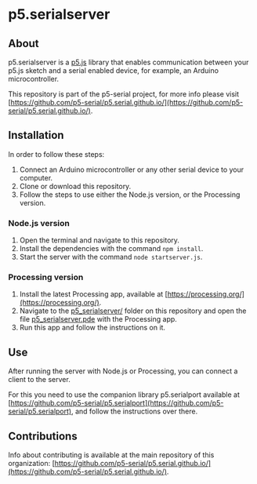 # p5.serialserver

## About

p5.serialserver is a [p5.js](https://p5js.org/) library that enables communication between your p5.js sketch and a serial enabled device, for example, an Arduino microcontroller.

This repository is part of the p5-serial project, for more info please visit [https://github.com/p5-serial/p5.serial.github.io/](https://github.com/p5-serial/p5.serial.github.io/).

## Installation

In order to follow these steps:

1. Connect an Arduino microcontroller or any other serial device to your computer.
2. Clone or download this repository.
3. Follow the steps to use either the Node.js version, or the Processing version.

### Node.js version

1. Open the terminal and navigate to this repository.
2. Install the dependencies with the command `npm install`.
3. Start the server with the command `node startserver.js`.

### Processing version

1. Install the latest Processing app, available at [https://processing.org/](https://processing.org/).
2. Navigate to the [p5_serialserver/](./p5_serialserver/) folder on this repository and open the file [p5_serialserver.pde](./p5_serialserver/p5_serialserver.pde) with the Processing app.
3. Run this app and follow the instructions on it.

## Use

After running the server with Node.js or Processing, you can connect a client to the server.

For this you need to use the companion library p5.serialport available at [https://github.com/p5-serial/p5.serialport](https://github.com/p5-serial/p5.serialport), and follow the instructions over there.

## Contributions

Info about contributing is available at the main repository of this organization: [https://github.com/p5-serial/p5.serial.github.io/](https://github.com/p5-serial/p5.serial.github.io/).
